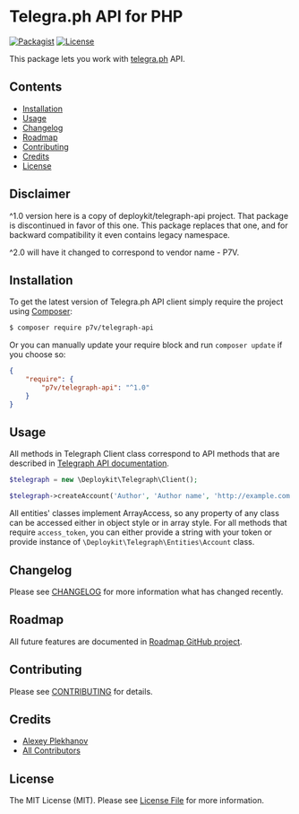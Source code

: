 # Telegra.ph API for PHP

[![Packagist](https://img.shields.io/packagist/v/p7v/telegraph-api.svg)](https://packagist.org/packages/p7v/telegraph-api)
[![License](https://img.shields.io/github/license/mashape/apistatus.svg)](LICENSE.md)

This package lets you work with [telegra.ph](http://telegra.ph) API.

## Contents

- [Installation](#installation)
- [Usage](#usage)
- [Changelog](#changelog)
- [Roadmap](#roadmap)
- [Contributing](#contributing)
- [Credits](#credits)
- [License](#license)

## Disclaimer

^1.0 version here is a copy of deploykit/telegraph-api project. That package is discontinued in favor of this one.
This package replaces that one, and for backward compatibility it even contains legacy namespace.

^2.0 will have it changed to correspond to vendor name - P7V.

## Installation

To get the latest version of Telegra.ph API client simply require the project using [Composer](https://getcomposer.org):

```bash
$ composer require p7v/telegraph-api
```

Or you can manually update your require block and run `composer update` if you choose so:

```json
{
    "require": {
        "p7v/telegraph-api": "^1.0"
    }
}
```

## Usage
All methods in Telegraph Client class correspond to API methods that are described in [Telegraph API documentation](http://telegra.ph/api).

```php
$telegraph = new \Deploykit\Telegraph\Client();

$telegraph->createAccount('Author', 'Author name', 'http://example.com');
```

All entities' classes implement ArrayAccess, so any property of any class can be accessed either in object style or in array style.
For all methods that require `access_token`, you can either provide a string with your token or provide instance of `\Deploykit\Telegraph\Entities\Account` class.

## Changelog

Please see [CHANGELOG](CHANGELOG.md) for more information what has changed recently.

## Roadmap

All future features are documented in [Roadmap GitHub project](https://github.com/p7v/telegraph-api/projects/1).

## Contributing

Please see [CONTRIBUTING](CONTRIBUTING.md) for details.

## Credits

- [Alexey Plekhanov](https://github.com/alexsoft)
- [All Contributors](../../contributors)

## License

The MIT License (MIT). Please see [License File](LICENSE) for more information.
